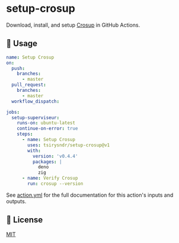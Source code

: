 # setup-crosup

Download, install, and setup [Crosup](https://github.com/tsirysndr/crosup) in GitHub Actions.

## 🚀 Usage

```yaml
name: Setup Crosup
on:
  push:
    branches:
      - master
  pull_request:
    branches:
      - master
  workflow_dispatch:

jobs:
  setup-superviseur:
    runs-on: ubuntu-latest
    continue-on-error: true
    steps:
      - name: Setup Crosup
        uses: tsirysndr/setup-crosup@v1
        with:
          version: 'v0.4.4'
          packages: |
            deno
            zig
      - name: Verify Crosup
        run: crosup --version
```

See [action.yml](action.yml) for the full documentation for this action's inputs and outputs.

## 📝 License
[MIT](LICENSE)